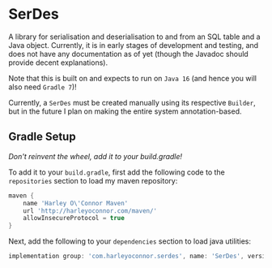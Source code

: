 # SerDes
A library for serialisation and deserialisation to and from an SQL table and a Java object. Currently, it is in early stages of development and testing, and does not have any documentation as of yet (though the Javadoc should provide decent explanations).

Note that this is built on and expects to run on `Java 16` (and hence you will also need `Gradle 7`)!

Currently, a `SerDes` must be created manually using its respective `Builder`, but in the future I plan on making the entire system annotation-based. 

## Gradle Setup
*Don't reinvent the wheel, add it to your build.gradle!*

To add it to your `build.gradle`, first add the following code to the `repositories` section to load my maven repository:

```groovy
maven {
    name 'Harley O\'Connor Maven'
    url 'http://harleyoconnor.com/maven/'
    allowInsecureProtocol = true
}
```

Next, add the following to your `dependencies` section to load java utilities:

```groovy
implementation group: 'com.harleyoconnor.serdes', name: 'SerDes', version: '0.0.4'
```